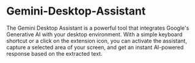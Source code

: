 # Gemini-Desktop-Assistant
The Gemini Desktop Assistant is a powerful tool that integrates Google's Generative AI with your desktop environment. With a simple keyboard shortcut or a click on the extension icon, you can activate the assistant, capture a selected area of your screen, and get an instant AI-powered response based on the extracted text. 
